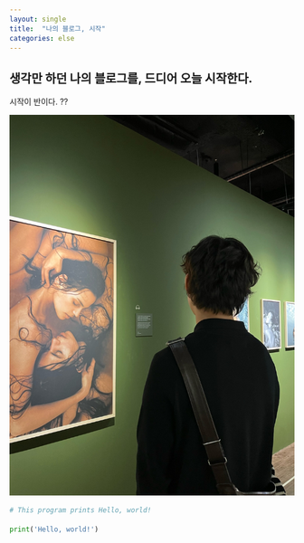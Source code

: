 ```yaml
---
layout: single
title:  "나의 블로그, 시작"
categories: else
---
```


## 생각만 하던 나의 블로그를, 드디어 오늘 시작한다.
시작이 반이다. ??

![01a8b47bfae94a7d649c431d10a5c7fe5a901167ed](../images/2024-11-08-TheFirst/01a8b47bfae94a7d649c431d10a5c7fe5a901167ed.jpg)

```python
# This program prints Hello, world!

print('Hello, world!')
```

